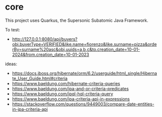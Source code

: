 # core

This project uses Quarkus, the Supersonic Subatomic Java Framework.

To test:

- http://127.0.0.1:8080/api/buyers?obj.buyerType=VERIFIED&like.name=fiorenzo&like.surname=pizza&orderBy=surname%20asc&obj.uuids=a,b,c&to.creation_date=10-01-2024&from.creation_date=10-01-2023

ideas:

- https://docs.jboss.org/hibernate/orm/6.2/userguide/html_single/Hibernate_User_Guide.html#criteria
- https://www.baeldung.com/hibernate-criteria-queries
- https://www.baeldung.com/jpa-and-or-criteria-predicates
- https://www.baeldung.com/jpql-hql-criteria-query
- https://www.baeldung.com/jpa-criteria-api-in-expressions
- https://stackoverflow.com/questions/9449003/compare-date-entities-in-jpa-criteria-api
